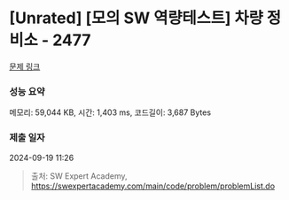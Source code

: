 # [Unrated] [모의 SW 역량테스트] 차량 정비소 - 2477 

[문제 링크](https://swexpertacademy.com/main/code/problem/problemDetail.do?contestProbId=AV6c6bgaIuoDFAXy) 

### 성능 요약

메모리: 59,044 KB, 시간: 1,403 ms, 코드길이: 3,687 Bytes

### 제출 일자

2024-09-19 11:26



> 출처: SW Expert Academy, https://swexpertacademy.com/main/code/problem/problemList.do